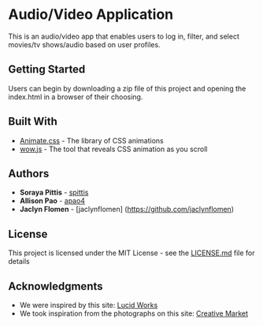 # Audio/Video Application

This is an audio/video app that enables users to log in, filter, and select movies/tv shows/audio based on user profiles. 


## Getting Started

Users can begin by downloading a zip file of this project and opening the index.html in a browser of their choosing. 


## Built With

* [Animate.css](https://daneden.github.io/animate.css/) - The library of CSS animations
* [wow.js](https://wowjs.uk) - The tool that reveals CSS animation as you scroll


## Authors

* **Soraya Pittis** - [spittis](https://github.com/spittis)
* **Allison Pao** - [apao4](https://github.com/apao4)
* **Jaclyn Flomen** - [jaclynflomen] (https://github.com/jaclynflomen)


## License

This project is licensed under the MIT License - see the [LICENSE.md](LICENSE.md) file for details


## Acknowledgments

* We were inspired by this site: [Lucid Works](https://lucidworks.com/darkdata/)
* We took inspiration from the photographs on this site: [Creative Market](https://creativemarket.com/VectorPot/1983404-Space-Universe-Icon-Set)

